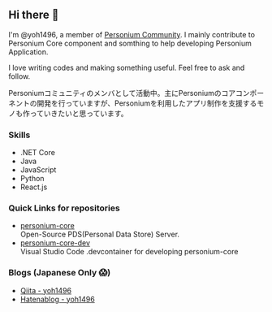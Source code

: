 ## Hi there 👋

I'm @yoh1496, a member of [Personium Community](https://personium.io/). I mainly contribute to Personium Core component and somthing to help developing Personium Application.

I love writing codes and making something useful. Feel free to ask and follow.

Personiumコミュニティのメンバとして活動中。主にPersoniumのコアコンポーネントの開発を行っていますが、Personiumを利用したアプリ制作を支援するモノも作っていきたいと思っています。

### Skills

* .NET Core
* Java
* JavaScript
* Python
* React.js

### Quick Links for repositories

* [personium-core](https://github.com/personium/personium-core)  
  Open-Source PDS(Personal Data Store) Server.
* [personium-core-dev](https://github.com/yoh1496/personium-core-dev)  
  Visual Studio Code .devcontainer for developing personium-core

### Blogs (Japanese Only 😱)

* [Qiita - yoh1496](https://qiita.com/yoh1496)
* [Hatenablog - yoh1496](https://yoh1496.hatenablog.com/)


<!--
**yoh1496/yoh1496** is a ✨ _special_ ✨ repository because its `README.md` (this file) appears on your GitHub profile.

Here are some ideas to get you started:

- 🔭 I’m currently working on ...
- 🌱 I’m currently learning ...
- 👯 I’m looking to collaborate on ...
- 🤔 I’m looking for help with ...
- 💬 Ask me about ...
- 📫 How to reach me: ...
- 😄 Pronouns: ...
- ⚡ Fun fact: ...
-->



